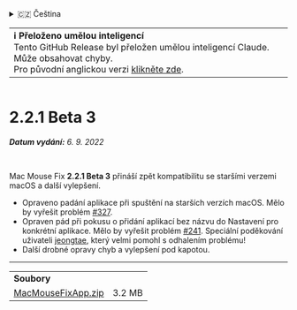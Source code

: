 <details>
<summary>🇨🇿 Čeština</summary>

[🇬🇧 English (GitHub Release)](https://github.com/noah-nuebling/mac-mouse-fix/releases/tag/2.2.1-Beta-3)\
[🇦🇩 Català](https://redirect.macmousefix.com/?target=mmf-release&tag=2.2.1-Beta-3&locale=ca)\
[🇩🇪 Deutsch](https://redirect.macmousefix.com/?target=mmf-release&tag=2.2.1-Beta-3&locale=de)\
[🇪🇸 Español](https://redirect.macmousefix.com/?target=mmf-release&tag=2.2.1-Beta-3&locale=es)\
[🇫🇷 Français](https://redirect.macmousefix.com/?target=mmf-release&tag=2.2.1-Beta-3&locale=fr)\
[🇮🇩 Indonesia](https://redirect.macmousefix.com/?target=mmf-release&tag=2.2.1-Beta-3&locale=id)\
[🇮🇹 Italiano](https://redirect.macmousefix.com/?target=mmf-release&tag=2.2.1-Beta-3&locale=it)\
[🇭🇺 Magyar](https://redirect.macmousefix.com/?target=mmf-release&tag=2.2.1-Beta-3&locale=hu)\
[🇳🇱 Nederlands](https://redirect.macmousefix.com/?target=mmf-release&tag=2.2.1-Beta-3&locale=nl)\
[🇵🇱 Polski](https://redirect.macmousefix.com/?target=mmf-release&tag=2.2.1-Beta-3&locale=pl)\
[🇧🇷 Português (Brasil)](https://redirect.macmousefix.com/?target=mmf-release&tag=2.2.1-Beta-3&locale=pt-BR)\
[🇵🇹 Português (Portugal)](https://redirect.macmousefix.com/?target=mmf-release&tag=2.2.1-Beta-3&locale=pt-PT)\
[🇷🇴 Română](https://redirect.macmousefix.com/?target=mmf-release&tag=2.2.1-Beta-3&locale=ro)\
[🇸🇪 Svenska](https://redirect.macmousefix.com/?target=mmf-release&tag=2.2.1-Beta-3&locale=sv)\
[🇻🇳 Tiếng Việt](https://redirect.macmousefix.com/?target=mmf-release&tag=2.2.1-Beta-3&locale=vi)\
[🇹🇷 Türkçe](https://redirect.macmousefix.com/?target=mmf-release&tag=2.2.1-Beta-3&locale=tr)\
**🇨🇿 Čeština**\
[🇬🇷 Ελληνικά](https://redirect.macmousefix.com/?target=mmf-release&tag=2.2.1-Beta-3&locale=el)\
[🇷🇺 Русский](https://redirect.macmousefix.com/?target=mmf-release&tag=2.2.1-Beta-3&locale=ru)\
[🇺🇦 Українська](https://redirect.macmousefix.com/?target=mmf-release&tag=2.2.1-Beta-3&locale=uk)\
[🇮🇱 עברית](https://redirect.macmousefix.com/?target=mmf-release&tag=2.2.1-Beta-3&locale=he)\
[🇸🇦 العربية](https://redirect.macmousefix.com/?target=mmf-release&tag=2.2.1-Beta-3&locale=ar)\
[🇮🇳 हिन्दी](https://redirect.macmousefix.com/?target=mmf-release&tag=2.2.1-Beta-3&locale=hi)\
[🇹🇭 ไทย](https://redirect.macmousefix.com/?target=mmf-release&tag=2.2.1-Beta-3&locale=th)\
[🇨🇳 中文 (简体)](https://redirect.macmousefix.com/?target=mmf-release&tag=2.2.1-Beta-3&locale=zh-Hans)\
[🇨🇳 中文 (繁體)](https://redirect.macmousefix.com/?target=mmf-release&tag=2.2.1-Beta-3&locale=zh-Hant)\
[🇭🇰 中文（香港)](https://redirect.macmousefix.com/?target=mmf-release&tag=2.2.1-Beta-3&locale=zh-HK)\
[🇯🇵 日本語](https://redirect.macmousefix.com/?target=mmf-release&tag=2.2.1-Beta-3&locale=ja)\
[🇰🇷 한국어](https://redirect.macmousefix.com/?target=mmf-release&tag=2.2.1-Beta-3&locale=ko)\
[Help translate Mac Mouse Fix to different languages!](https://github.com/noah-nuebling/mac-mouse-fix/discussions/731)
</details>
<table align=><td>
<b>ℹ️ Přeloženo umělou inteligencí</b><br>
Tento GitHub Release byl přeložen umělou inteligencí Claude. Může obsahovat chyby.<br>
Pro původní anglickou verzi <a href="https://github.com/noah-nuebling/mac-mouse-fix/releases/tag/2.2.1-Beta-3">klikněte zde</a>.
</td></table>

<table></table>

# 2.2.1 Beta 3
***Datum vydání:** 6. 9. 2022*

<br>

Mac Mouse Fix __2.2.1 Beta 3__ přináší zpět kompatibilitu se staršími verzemi macOS a další vylepšení.

- Opraveno padání aplikace při spuštění na starších verzích macOS. Mělo by vyřešit problém [#327](https://github.com/noah-nuebling/mac-mouse-fix/issues/327).
- Opraven pád při pokusu o přidání aplikací bez názvu do Nastavení pro konkrétní aplikace. Mělo by vyřešit problém [#241](https://github.com/noah-nuebling/mac-mouse-fix/issues/241). Speciální poděkování uživateli [jeongtae](https://github.com/jeongtae), který velmi pomohl s odhalením problému!
- Další drobné opravy chyb a vylepšení pod kapotou.

---

<table align="start">
<tr>
    <td colspan=2>
        <b>Soubory</b>
    </td>
</tr>
<tr>
    <td><a href="https://github.com/noah-nuebling/mac-mouse-fix/releases/download/2.2.1-Beta-3/MacMouseFixApp.zip">MacMouseFixApp.zip</a></td>
    <td>3.2 MB</td>
</tr>
</table>